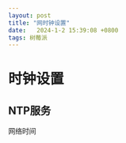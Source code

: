 ```yaml
---
layout: post
title: "网时钟设置" 
date:   2024-1-2 15:39:08 +0800
tags: 树莓派
---
```


# 时钟设置

## NTP服务

网络时间







